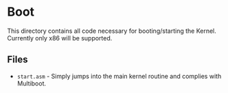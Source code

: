 # Boot
This directory contains all code necessary for booting/starting the Kernel. Currently only x86 will be supported.

## Files
- `start.asm` - Simply jumps into the main kernel routine and complies with Multiboot.
